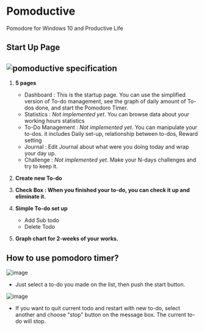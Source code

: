 
# Pomoductive
Pomodore for Windows 10 and Productive Life

## Start Up Page
![pomoductive specification](https://user-images.githubusercontent.com/46061797/52149640-67541380-263b-11e9-9a2b-eaa24311305e.png)
--------------------------------------------------------------------------------------------------
1. **5 pages**
	* Dashboard : This is the startup page. You can use the simplified version of To-do management, see the graph of daily amount of To-dos done, and start the Pomodoro Timer.
	* Statistics : _Not implemented yet_. You can browse data about your working hours statistics
	* To-Do Management : _Not implemented yet_. You can manipulate your to-dos. it includes Daily set-up, relationship between to-dos, Reward setting
	* Journal : Edit Journal about what were you doing today and wrap your day up.
	* Challenge : _Not implemented yet_. Make your N-days challenges and try to keep it. 
 
2. **Create new To-do**
3. **Check Box : When you finished your to-do, you can check it up and eliminate it.**
4. **Simple To-do set up**
	* Add Sub todo
	* Delete Todo
5. **Graph chart for 2-weeks of your works.**

## How to use pomodoro timer?
![image](https://user-images.githubusercontent.com/46061797/52152972-4644f000-2646-11e9-8fc6-191b74d8af38.png)
- Just select a to-do you made on the list, then push the start button.

![image](https://user-images.githubusercontent.com/46061797/52152851-f49c6580-2645-11e9-8cb7-1925759c4b88.png)
- If you want to quit current todo and restart with new to-do, select another and choose "stop" button on the message box. The current to-do will stop.
